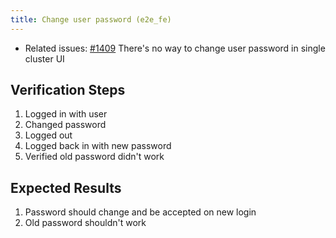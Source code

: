```yaml
---
title: Change user password (e2e_fe)
---
```


* Related issues: [#1409](https://github.com/harvester/harvester/issues/1409) There's no way to change user password in single cluster UI

## Verification Steps
1. Logged in with user
1. Changed password
1. Logged out
1. Logged back in with new password
1. Verified old password didn't work

## Expected Results
1. Password should change and be accepted on new login
1. Old password shouldn't work